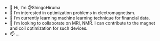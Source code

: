 - 👋 Hi, I’m @ShingoHiruma
- 👀 I’m interested in optimization problems in electromagnetism.
- 🌱 I’m currently learning machine learning technique for financial data.
- 💞️ I’m looking to collaborate on MRI, NMR. I can contribute to the magnet and coil optimization for such devices.
- 📫 ...

<!---
ShingoHiruma/ShingoHiruma is a ✨ special ✨ repository because its `README.md` (this file) appears on your GitHub profile.
You can click the Preview link to take a look at your changes.
--->
